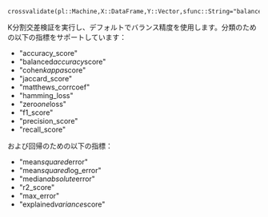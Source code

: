 ```
crossvalidate(pl::Machine,X::DataFrame,Y::Vector,sfunc::String="balanced_accuracy_score",nfolds=10)
```

K分割交差検証を実行し、デフォルトでバランス精度を使用します。分類のための以下の指標をサポートしています：

  * "accuracy_score"
  * "balanced*accuracy*score"
  * "cohen*kappa*score"
  * "jaccard_score"
  * "matthews_corrcoef"
  * "hamming_loss"
  * "zero*one*loss"
  * "f1_score"
  * "precision_score"
  * "recall_score"

および回帰のための以下の指標：

  * "mean*squared*error"
  * "mean*squared*log_error"
  * "median*absolute*error"
  * "r2_score"
  * "max_error"
  * "explained*variance*score"
